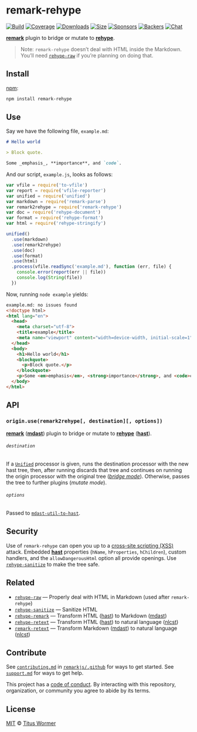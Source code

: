 # remark-rehype

[![Build][build-badge]][build]
[![Coverage][coverage-badge]][coverage]
[![Downloads][downloads-badge]][downloads]
[![Size][size-badge]][size]
[![Sponsors][sponsors-badge]][collective]
[![Backers][backers-badge]][collective]
[![Chat][chat-badge]][chat]

[**remark**][remark] plugin to bridge or mutate to [**rehype**][rehype].

> Note: `remark-rehype` doesn’t deal with HTML inside the Markdown.
> You’ll need [`rehype-raw`][raw] if you’re planning on doing that.

## Install

[npm][]:

```sh
npm install remark-rehype
```

## Use

Say we have the following file, `example.md`:

```markdown
# Hello world

> Block quote.

Some _emphasis_, **importance**, and `code`.
```

And our script, `example.js`, looks as follows:

```js
var vfile = require('to-vfile')
var report = require('vfile-reporter')
var unified = require('unified')
var markdown = require('remark-parse')
var remark2rehype = require('remark-rehype')
var doc = require('rehype-document')
var format = require('rehype-format')
var html = require('rehype-stringify')

unified()
  .use(markdown)
  .use(remark2rehype)
  .use(doc)
  .use(format)
  .use(html)
  .process(vfile.readSync('example.md'), function (err, file) {
    console.error(report(err || file))
    console.log(String(file))
  })
```

Now, running `node example` yields:

```html
example.md: no issues found
<!doctype html>
<html lang="en">
  <head>
    <meta charset="utf-8">
    <title>example</title>
    <meta name="viewport" content="width=device-width, initial-scale=1">
  </head>
  <body>
    <h1>Hello world</h1>
    <blockquote>
      <p>Block quote.</p>
    </blockquote>
    <p>Some <em>emphasis</em>, <strong>importance</strong>, and <code>code</code>.</p>
  </body>
</html>
```

## API

### `origin.use(remark2rehype[, destination][, options])`

[**remark**][remark] ([**mdast**][mdast]) plugin to bridge or mutate to
[**rehype**][rehype] ([**hast**][hast]).

###### `destination`

If a [`Unified`][processor] processor is given, runs the destination processor
with the new hast tree, then, after running discards that tree and continues on
running the origin processor with the original tree ([*bridge mode*][bridge]).
Otherwise, passes the tree to further plugins (*mutate mode*).

###### `options`

Passed to [`mdast-util-to-hast`][to-hast].

## Security

Use of `remark-rehype` can open you up to a [cross-site scripting (XSS)][xss]
attack.
Embedded [**hast**][hast] properties (`hName`, `hProperties`, `hChildren`),
custom handlers, and the `allowDangerousHtml` option all provide openings.
Use [`rehype-sanitize`][sanitize] to make the tree safe.

## Related

*   [`rehype-raw`][raw]
    — Properly deal with HTML in Markdown (used after `remark-rehype`)
*   [`rehype-sanitize`][sanitize]
    — Sanitize HTML
*   [`rehype-remark`](https://github.com/rehypejs/rehype-remark)
    — Transform HTML ([hast][]) to Markdown ([mdast][])
*   [`rehype-retext`](https://github.com/rehypejs/rehype-retext)
    — Transform HTML ([hast][]) to natural language ([nlcst][])
*   [`remark-retext`](https://github.com/remarkjs/remark-retext)
    — Transform Markdown ([mdast][]) to natural language ([nlcst][])

## Contribute

See [`contributing.md`][contributing] in [`remarkjs/.github`][health] for ways
to get started.
See [`support.md`][support] for ways to get help.

This project has a [code of conduct][coc].
By interacting with this repository, organization, or community you agree to
abide by its terms.

## License

[MIT][license] © [Titus Wormer][author]

<!-- Definitions -->

[build-badge]: https://img.shields.io/travis/remarkjs/remark-rehype/main.svg

[build]: https://travis-ci.org/remarkjs/remark-rehype

[coverage-badge]: https://img.shields.io/codecov/c/github/remarkjs/remark-rehype.svg

[coverage]: https://codecov.io/github/remarkjs/remark-rehype

[downloads-badge]: https://img.shields.io/npm/dm/remark-rehype.svg

[downloads]: https://www.npmjs.com/package/remark-rehype

[size-badge]: https://img.shields.io/bundlephobia/minzip/remark-rehype.svg

[size]: https://bundlephobia.com/result?p=remark-rehype

[sponsors-badge]: https://opencollective.com/unified/sponsors/badge.svg

[backers-badge]: https://opencollective.com/unified/backers/badge.svg

[collective]: https://opencollective.com/unified

[chat-badge]: https://img.shields.io/badge/chat-spectrum-7b16ff.svg

[chat]: https://spectrum.chat/unified/remark

[npm]: https://docs.npmjs.com/cli/install

[health]: https://github.com/remarkjs/.github

[contributing]: https://github.com/remarkjs/.github/blob/HEAD/contributing.md

[support]: https://github.com/remarkjs/.github/blob/HEAD/support.md

[coc]: https://github.com/remarkjs/.github/blob/HEAD/code-of-conduct.md

[license]: license

[author]: https://wooorm.com

[processor]: https://github.com/unifiedjs/unified#processor

[bridge]: https://github.com/unifiedjs/unified#processing-between-syntaxes

[remark]: https://github.com/remarkjs/remark

[rehype]: https://github.com/rehypejs/rehype

[raw]: https://github.com/rehypejs/rehype-raw

[sanitize]: https://github.com/rehypejs/rehype-sanitize

[mdast]: https://github.com/syntax-tree/mdast

[hast]: https://github.com/syntax-tree/hast

[nlcst]: https://github.com/syntax-tree/nlcst

[to-hast]: https://github.com/syntax-tree/mdast-util-to-hast#tohastnode-options

[xss]: https://en.wikipedia.org/wiki/Cross-site_scripting
